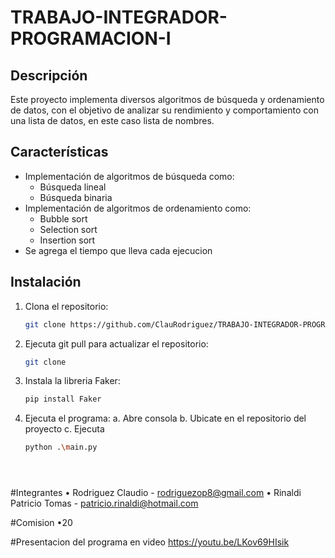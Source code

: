# TRABAJO-INTEGRADOR-PROGRAMACION-I

## Descripción
Este proyecto implementa diversos algoritmos de búsqueda y ordenamiento de datos, con el objetivo de analizar su rendimiento y comportamiento con una lista de datos, en este caso lista de nombres.

## Características
- Implementación de algoritmos de búsqueda como:
  - Búsqueda lineal
  - Búsqueda binaria
- Implementación de algoritmos de ordenamiento como:
  - Bubble sort
  - Selection sort
  - Insertion sort
- Se agrega el tiempo que lleva cada ejecucion

## Instalación
1. Clona el repositorio:
   ```sh
   git clone https://github.com/ClauRodriguez/TRABAJO-INTEGRADOR-PROGRAMACION-I.git

2. Ejecuta git pull para actualizar el repositorio:
   ```sh
   git clone

3. Instala la libreria Faker:
   ```sh
   pip install Faker

4. Ejecuta el programa:
    a. Abre consola
    b. Ubicate en el repositorio del proyecto
    c. Ejecuta 
    ```sh
    python .\main.py  





#Integrantes
  • Rodriguez Claudio - rodriguezop8@gmail.com
  • Rinaldi Patricio Tomas - patricio.rinaldi@hotmail.com

#Comision
  •20  

#Presentacion del programa en video
https://youtu.be/LKov69HIsik
